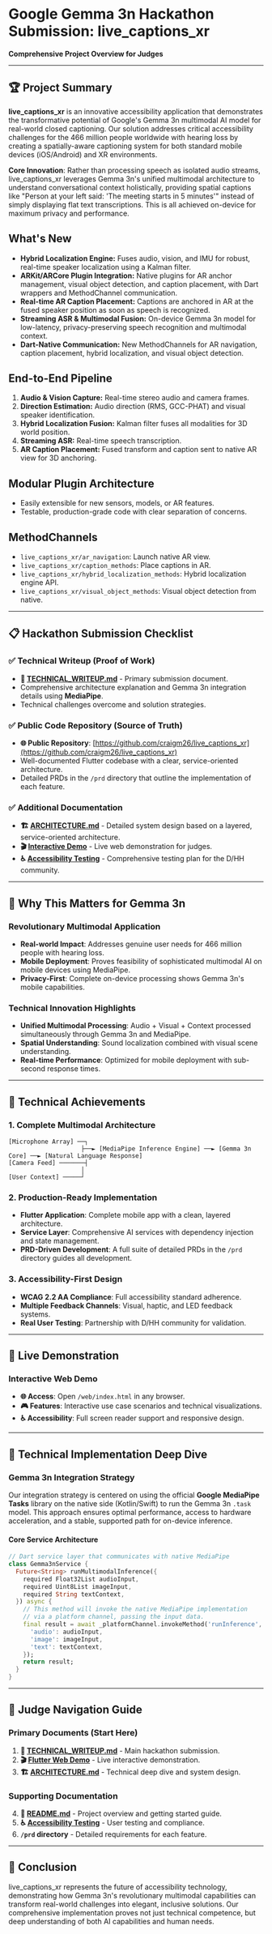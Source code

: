 # Google Gemma 3n Hackathon Submission: live_captions_xr

**Comprehensive Project Overview for Judges**

---

## 🏆 Project Summary

**live_captions_xr** is an innovative accessibility application that demonstrates the transformative potential of Google's Gemma 3n multimodal AI model for real-world closed captioning. Our solution addresses critical accessibility challenges for the 466 million people worldwide with hearing loss by creating a spatially-aware captioning system for both standard mobile devices (iOS/Android) and XR environments.

**Core Innovation**: Rather than processing speech as isolated audio streams, live_captions_xr leverages Gemma 3n's unified multimodal architecture to understand conversational context holistically, providing spatial captions like "Person at your left said: 'The meeting starts in 5 minutes'" instead of simply displaying flat text transcriptions. This is all achieved on-device for maximum privacy and performance.

## What's New
- **Hybrid Localization Engine:** Fuses audio, vision, and IMU for robust, real-time speaker localization using a Kalman filter.
- **ARKit/ARCore Plugin Integration:** Native plugins for AR anchor management, visual object detection, and caption placement, with Dart wrappers and MethodChannel communication.
- **Real-time AR Caption Placement:** Captions are anchored in AR at the fused speaker position as soon as speech is recognized.
- **Streaming ASR & Multimodal Fusion:** On-device Gemma 3n model for low-latency, privacy-preserving speech recognition and multimodal context.
- **Dart-Native Communication:** New MethodChannels for AR navigation, caption placement, hybrid localization, and visual object detection.

## End-to-End Pipeline
1. **Audio & Vision Capture:** Real-time stereo audio and camera frames.
2. **Direction Estimation:** Audio direction (RMS, GCC-PHAT) and visual speaker identification.
3. **Hybrid Localization Fusion:** Kalman filter fuses all modalities for 3D world position.
4. **Streaming ASR:** Real-time speech transcription.
5. **AR Caption Placement:** Fused transform and caption sent to native AR view for 3D anchoring.

## Modular Plugin Architecture
- Easily extensible for new sensors, models, or AR features.
- Testable, production-grade code with clear separation of concerns.

## MethodChannels
- `live_captions_xr/ar_navigation`: Launch native AR view.
- `live_captions_xr/caption_methods`: Place captions in AR.
- `live_captions_xr/hybrid_localization_methods`: Hybrid localization engine API.
- `live_captions_xr/visual_object_methods`: Visual object detection from native.

---

## 📋 Hackathon Submission Checklist

### ✅ Technical Writeup (Proof of Work)
- **📄 [TECHNICAL_WRITEUP.md](TECHNICAL_WRITEUP.md)** - Primary submission document.
- Comprehensive architecture explanation and Gemma 3n integration details using **MediaPipe**.
- Technical challenges overcome and solution strategies.

### ✅ Public Code Repository (Source of Truth)
- **🌐 Public Repository**: [https://github.com/craigm26/live_captions_xr](https://github.com/craigm26/live_captions_xr)
- Well-documented Flutter codebase with a clear, service-oriented architecture.
- Detailed PRDs in the `/prd` directory that outline the implementation of each feature.

### ✅ Additional Documentation
- **🏗️ [ARCHITECTURE.md](ARCHITECTURE.md)** - Detailed system design based on a layered, service-oriented architecture.
- **🎬 [Interactive Demo](web/README.md)** - Live web demonstration for judges.
- **♿ [Accessibility Testing](docs/ACCESSIBILITY_TESTING.md)** - Comprehensive testing plan for the D/HH community.

---

## 🧠 Why This Matters for Gemma 3n

### Revolutionary Multimodal Application
- **Real-world Impact**: Addresses genuine user needs for 466 million people with hearing loss.
- **Mobile Deployment**: Proves feasibility of sophisticated multimodal AI on mobile devices using MediaPipe.
- **Privacy-First**: Complete on-device processing shows Gemma 3n's mobile capabilities.

### Technical Innovation Highlights
- **Unified Multimodal Processing**: Audio + Visual + Context processed simultaneously through Gemma 3n and MediaPipe.
- **Spatial Understanding**: Sound localization combined with visual scene understanding.
- **Real-time Performance**: Optimized for mobile deployment with sub-second response times.

---

## 🎯 Technical Achievements

### 1. Complete Multimodal Architecture
```
[Microphone Array] ──┐
                    ├──► [MediaPipe Inference Engine] ──► [Gemma 3n Core] ──► [Natural Language Response]
[Camera Feed] ───────┤
                    │
[User Context] ─────┘
```

### 2. Production-Ready Implementation
- **Flutter Application**: Complete mobile app with a clean, layered architecture.
- **Service Layer**: Comprehensive AI services with dependency injection and state management.
- **PRD-Driven Development**: A full suite of detailed PRDs in the `/prd` directory guides all development.

### 3. Accessibility-First Design
- **WCAG 2.2 AA Compliance**: Full accessibility standard adherence.
- **Multiple Feedback Channels**: Visual, haptic, and LED feedback systems.
- **Real User Testing**: Partnership with D/HH community for validation.

---

## 🚀 Live Demonstration

### Interactive Web Demo
- **🌐 Access**: Open `/web/index.html` in any browser.
- **🎮 Features**: Interactive use case scenarios and technical visualizations.
- **♿ Accessibility**: Full screen reader support and responsive design.

---

## 🔧 Technical Implementation Deep Dive

### Gemma 3n Integration Strategy

Our integration strategy is centered on using the official **Google MediaPipe Tasks** library on the native side (Kotlin/Swift) to run the Gemma 3n `.task` model. This approach ensures optimal performance, access to hardware acceleration, and a stable, supported path for on-device inference.

#### Core Service Architecture
```dart
// Dart service layer that communicates with native MediaPipe
class Gemma3nService {
  Future<String> runMultimodalInference({
    required Float32List audioInput,
    required Uint8List imageInput,
    required String textContext,
  }) async {
    // This method will invoke the native MediaPipe implementation
    // via a platform channel, passing the input data.
    final result = await _platformChannel.invokeMethod('runInference', {
      'audio': audioInput,
      'image': imageInput,
      'text': textContext,
    });
    return result;
  }
}
```

---

## 🔗 Judge Navigation Guide

### Primary Documents (Start Here)
1.  **📄 [TECHNICAL_WRITEUP.md](TECHNICAL_WRITEUP.md)** - Main hackathon submission.
2.  **🎬 [Flutter Web Demo](web/README.md)** - Live interactive demonstration.
3.  **🏗️ [ARCHITECTURE.md](ARCHITECTURE.md)** - Technical deep dive and system design.

### Supporting Documentation
4.  **📱 [README.md](README.md)** - Project overview and getting started guide.
5.  **♿ [Accessibility Testing](docs/ACCESSIBILITY_TESTING.md)** - User testing and compliance.
6.  **`/prd` directory** - Detailed requirements for each feature.

---

## 🏅 Conclusion

live_captions_xr represents the future of accessibility technology, demonstrating how Gemma 3n's revolutionary multimodal capabilities can transform real-world challenges into elegant, inclusive solutions. Our comprehensive implementation proves not just technical competence, but deep understanding of both AI capabilities and human needs.
